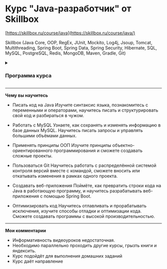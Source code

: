 # Курс "Java-разработчик" от Skillbox

[https://skillbox.ru/course/java](https://skillbox.ru/course/java/)

Skillbox (Java Core, OOP, RegEx, JUnit, Mockito, Log4j, Jsoup, Tomcat, Multithreading, Spring Boot, Spring Data, Spring Security, Hibernate, SQL, MySQL, PostgreSQL, Redis, MongoDB, Maven, Gradle, Git)

<details>
    <summary>
        <h3>Программа курса</h3>
    </summary>

1. [**Вводный модуль**](./m01-introductory-module)  
    1.1. Какие бывают программы  
    1.2. Где и для чего применяется Java  
    1.3. Как выглядит программный код  
    1.4. Установка среды разработки  
    1.5. Исправляем готовое приложение  
    1.6. Пишем консольное приложение  
    1.7. [Домашняя работа](./m01-introductory-module)   

2. [**Синтаксис языка**](./m02-language-syntax)  
    2.1. Приветственное видео  
    2.2. Что вообще бывает в коде  
    2.3. Переменные в Java  
    2.4. Boolean, операторы сравнения и условные операторы  
    2.5. Циклы  
    2.6. Разбираем сложный код  
    2.7. [Домашняя работа](./m02-language-syntax)    

3. [**Объекты и классы**](./m03-objects-and-classes)  
    3.1. Переходим к следующему модулю  
    3.2. Понятие класса и объекта  
    3.3. Метод, параметры, return  
    3.4. Статические методы и переменные  
    3.5. Константы и Enum  
    3.6. Создание объектов и конструктор  
    3.7. Инкапсуляция, геттеры и сеттеры  
    3.8. Копирование объектов  
    3.9. Внешние библиотеки классов  
    3.10. Создание JAR-файлов  
    3.11. [Домашняя работа](./m03-objects-and-classes)   
    
4. [**Числа, строки и даты**](./m04-numbers-strings-and-dates)  
    4.1. Объекты и примитивы  
    4.2. Зачем нужны объекты и примитивы  
    4.3. Значения по умолчанию  
    4.4. Boxing и unboxing  
    4.5. Повторяем изученное  
    4.6. [Домашняя работа 4.1](./m04-numbers-strings-and-dates/IntegerExperiments)  
    4.7. Какие бывают числа  
    4.8. Биты и байт  
    4.9. Числа int и double  
    4.10. Точность чисел с плавающей точкой  
    4.11. Преобразование чисел разных типов  
    4.12. Преобразование строки в число и обратно  
    4.13. [Домашняя работа 4.2](./m04-numbers-strings-and-dates/BoundaryValues)  
    4.14. Какие бывают операции с числами  
    4.15. Инкремент и декремент  
    4.16. Класс Math  
    4.17. [Домашняя работа 4.3.1](./m04-numbers-strings-and-dates/GeometryCalculator) и [4.3.2](./m04-numbers-strings-and-dates/Boxes)  
    4.18. Символы и кодировки  
    4.19. Специальные символы  
    4.20. Методы класса String  
    4.21. [Домашняя работа 4.4](./m04-numbers-strings-and-dates/StringExperiments)  
    4.22. Конкатенация строк  
    4.23. Сравнение строк  
    4.24. Регулярные выражения  
    4.25. [Домашняя работа 4.5](./m04-numbers-strings-and-dates/StringExperiments)  
    4.26. Календарь и метка времени  
    4.27. [Домашняя работа 4.6](./m04-numbers-strings-and-dates/Birthdays)  

5. [**Массивы и коллекции**](./m05-arrays-and-collections)  
    5.1. Создание массивов  
    5.2. Перебор элементов массивов  
    5.3. Обход массивов в обратном порядке  
    5.4. Массивы массивов  
    5.5. [Домашняя работа 5.1.1](./m05-arrays-and-collections/ReverseArray), [5.1.2](./m05-arrays-and-collections/HospitalAverageTemperature) и [5.1.3](./m05-arrays-and-collections/ArrayX)  
    5.6. Списки элементов  
    5.7. [Домашняя работа 5.2](./m05-arrays-and-collections/ToDoList)  
    5.8. Наборы уникальных элементов  
    5.9. [Домашняя работа 5.3](./m05-arrays-and-collections/EmailList)  
    5.10. HashMap и TreeMap  
    5.11. [Домашняя работа 5.4](./m05-arrays-and-collections/PhoneBook)  
    5.12. Поиск и сортировка  
    5.13. [Домашняя работа 5.5](./m05-arrays-and-collections/CoolCarNumber)  

6. [**Наследование и полиморфизм**](./m06-inheritance-and-polymorphism)  
    6.1. Наследование классов Java  
    6.2. [Домашняя работа 6.1](./m06-inheritance-and-polymorphism/BankAccount)  
    6.3. Доступ к методам и переменным  
    6.4. [Домашняя работа 6.2](./m06-inheritance-and-polymorphism/BankAccount)  
    6.5. Абстрактные классы  
    6.6. [Домашняя работа 6.3](./m06-inheritance-and-polymorphism/BankClient)  
    6.7. Интерфейсы  
    6.8. Полиморфизм  
    6.9. Интерфейс Comparable  
    6.10. Интерфейс Comparator  
    6.11. Краткая реализация интерфейсов  
    6.12. Интерфейсы Map и Set  
    6.13. [Домашняя работа 6.4](./m06-inheritance-and-polymorphism/Company)  

7. [**Особенности ООП в Java**](./m07-features-of-oop-in-java)  
    7.1. Лямбда-выражения  
    7.2. [Домашняя работа 7.1](./m07-features-of-oop-in-java/LambdaExpressions)  
    7.3. Указатели на методы  
    7.4. Метод forEach  
    7.5. Способы получения Stream  
    7.6. Sorted, max, min  
    7.7. Map reduce  
    7.8. [Домашняя работа 7.2.1](./m07-features-of-oop-in-java/LambdaExpressions) и [7.2.2](./m07-features-of-oop-in-java/AirportNextTwoHours)  
    7.9. Static- и default-методы в интерфейсах  
    7.10. Generics  
    7.11. Система сборки Maven  
    7.12. Репозиторий Maven  
    7.13. Аннотации и Lombok  

8. [**Исключения, отладка, тестирование и логирование**](./m08-exceptions-debugging-testing-and-logging)  
    8.1. Возникновение исключений  
    8.2. Отлов исключений  
    8.3. Типы исключений  
    8.4. [Домашняя работа 8.1](./m08-exceptions-debugging-testing-and-logging/ConsoleCustomerList)  
    8.5. Отладка приложений  
    8.6. Виды тестирования ПО  
    8.7. Модульное тестирование  
    8.8. [Домашняя работа 8.2](./m08-exceptions-debugging-testing-and-logging/SPBMetro)  
    8.9. Логгирование в консоли  
    8.10. Логгирование с помощью log4j2  
    8.11. [Домашняя работа 8.3](./m08-exceptions-debugging-testing-and-logging/SPBMetro)   

9. [**Работа с файлами и сетью**](./m09-working-with-files-and-the-network)  
    9.1. Класс File  
    9.2. Чтение файлов с помощью FileInputStream  
    9.3. Чтение файлов с помощью BufferedReader  
    9.4. Чтение файлов с помощью класса Files  
    9.5. [Домашняя работа 9.1](./m09-working-with-files-and-the-network/FolderSize)  
    9.6. Запись в файл  
    9.7. [Домашняя работа 9.2](./m09-working-with-files-and-the-network/FolderCopy)  
    9.8. Табличные файлы  
    9.9. [Домашняя работа 9.3](./m09-working-with-files-and-the-network/BankStatement)  
    9.10. Структура XML и HTML-файлов  
    9.11. Парсинг HTML-файлов  
    9.12. [Домашняя работа 9.4](./m09-working-with-files-and-the-network/ImageDownloader)  
    9.13. Формат JSON и парсинг JSON файлов  
    9.14. [Домашняя работа 9.5](./m09-working-with-files-and-the-network/MosMetroParser)  
    9.15. Конфигурационные файлы  
    
10. [**Работа с MySQL в Java**](./m10-working-with-mysql-in-java)  
    10.1. Установка MySQL  
    10.2. Подключение через JDBC  
    10.3. Запросы без ResultSet  
    10.4. [Домашняя работа 10.1](./m10-working-with-mysql-in-java/JDBCExperiments)  
    10.5. Hibernate — подключение и настройка  
    10.6. [Домашняя работа 10.2](./m10-working-with-mysql-in-java/)  
    10.7. Hibernate изменение данных в базе  
    10.8. Связи ManyToOne и OneToMany  
    10.9. Связь ManyToMany  
    10.10. [Домашняя работа 10.3](./m10-working-with-mysql-in-java/HibernateExperiements)  
    10.11. Hibernate query builder  
    10.12. Ленивая загрузка данных  
    10.13. Where и OrderBy  
    10.14. HQL  
    10.15. [Домашняя работа 10.4](./m10-working-with-mysql-in-java/HibernateExperiements)   

11. [**Многопоточность**](./m11-multithreading)  
    11.1. Зачем нужна многопоточность  
    11.2. Класс Thread  
    11.3. Интерфейс Runnable  
    11.4. [Домашняя работа 11.1](./)  
    11.5. Состояние гонки и критические секции  
    11.6. Атомарные переменные  
    11.7. Ключевое слово Volatile  
    11.8. Synchronized-методы  
    11.9. Synchronized-блоки  
    11.10. Взаимодействие потоков — методы Wait и Notify  
    11.11. Потокобезопасные классы  
    11.12. Взаимная блокировка — Deadlock  
    11.13. [Домашняя работа 11.2](./)  
    11.14. Интерфейс Callable  
    11.15. Executors, Executor и ExecutorService  
    11.16. Метод Shutdown  
    11.17. ThreadPoolExecutor  
    11.18. ScheduledExecutorService  
    11.19. Приостановка и прерывание потоков  
    11.20. ForkJoinPool и RecursiveTask  
    11.21. [Домашняя работа 11.3](./)  

12. [**Разработка веб-приложений**](./m12-web-application-development)  
    12.1. Создание Maven-проекта  
    12.2. Создаём приложение на Spring Boot  
    12.3. Создание первого контроллера  
    12.4. [Домашняя работа 12.1](./)  
    12.5. Концепция MVC  
    12.6. RESTful API и CRUD  
    12.7. Создание контроллера  
    12.8. Request, response и статусы ответов  
    12.9. [Домашняя работа 12.2](./)  
    12.10. Подключение к БД и создание сущности  
    12.11. Репозиторий и добавление элементов в БД  
    12.12. Получение данных из БД  
    12.13. Изменение и удаление данных в БД  
    12.14. [Домашняя работа 12.3](./)  
    12.15. View и подключение шаблонов  
    12.16. [Домашняя работа 12.4](./)  
    12.17. Параметры конфигурации  
    12.18. Упаковка приложения в JAR-файл  
    12.19. [Домашняя работа 12.5](./)  

13. [**Нереляционные (NoSQL) базы данных**](./m13-non-relational-(nosql)-databases)  
    13.1. Введение  
    13.2. Основы Redis, простейшие команды  
    13.3. [Домашняя работа 13.1](./)  
    13.4. Сложные структуры данных в Redis  
    13.5. [Домашняя работа 13.2](./)  
    13.6. Сравнение Redis vs MySQL  
    13.7. Базовые возможности MongoDB  
    13.8. [Домашняя работа 13.3](./)  
    13.9. Агрегация данных в MongoDB  
    13.10. [Домашняя работа 13.4](./)  
    13.11. Итоги  

14. [**Производительность и оптимизация**](./m14-performance-and-optimization)  
    14.1. Факторы производительности  
    14.2. Преждевременная оптимизация  
    14.3. Что нужно оптимизировать  
    14.4. Длительность конкатенации строк  
    14.5. Буферизация  
    14.6. Два принципа оптимизации по времени  
    14.7. [Домашняя работа 14.1](./)  
    14.8. Какую память нужно экономить  
    14.9. Память можно не экономить  
    14.10. Буферизация  
    14.11. Память и разные структуры данных  
    14.12. [Домашняя работа 14.2](./)  
    14.13. Чем меньше запросов, тем лучше  
    14.14. Multiinsert  
    14.15. Утечка памяти  
    14.16. Индексация и оптимизация запросов  
    14.17. Кэширование запросов  
    14.18. Хранение данных  
    14.19. Заключение  
    14.20. [Домашняя работа 14.3](./)  

15. [**Распределённые хранилища и вычисления**](./m15-distributed-storage-and-computing)  
    15.1. Что такое большие данные  
    15.2. Файловая система HDFS  
    15.3. Практическая работа с HDFS  
    15.4. [Домашняя работа 15.1](./)  
    15.5. Концепция MapReduce  
    15.6. Фреймворк Apache Spark  
    15.7. Установка Spark  
    15.8. Запуск в Spark собственного приложения  
    15.9. Запуск приложения обработки текста  
    15.10. [Домашняя работа 15.2](./)  
    15.11. Модуль YARN  

16. [**Заключительный модуль**](./m16-final-module)  
    16.1. Заключительный модуль  
    16.2. Desktop-приложения — создание интерфейса  
    16.3. Desktop-приложения — события и их обработка  
    16.4. Desktop-приложения — кастомизация интерфейса  
    16.5. [Домашняя работа 16.1](./)  
    16.6. Android-приложения  
    16.7. Язык программирования Scala  
    16.8. Язык программирования Kotlin  
    16.9. Реактивное программирование и RxJava  

17. [**Бонус-модуль. Паттерны проектирования**](./m17-bonus-module-design-patterns)  
    17.1. Что такое паттерны проектирования  
    17.2. Паттерн Singleton  
    17.3. Паттерн Factory  
    17.4. Паттерн Abstract Factory  
    17.5. Паттерн Decorator  
    17.6. Паттерн Adapter  
    17.7. Паттерн Bridge  
    17.8. Паттерн Strategy  
    17.9. Паттерн Observer  
    17.10. Паттерн Iterator  
    17.11. Другие паттерны  

18. [**Бонус-модуль. Алгоритмы**](./m18-bonus-module-algorithms)  
    18.1. Введение в алгоритмы  
    18.2. Зачем нужны алгоритмы  
    18.3. Рекурсивные алгоритмы  
    18.4. Временная сложность алгоритмов  
    18.5. Алгоритм бинарного поиска  
    18.6. Алгоритм сортировки пузырьком  
    18.7. Алгоритм сортировки QuickSort  
    18.8. Алгоритм сортировки MergeSort  
    18.9. Алгоритм поиска подстроки Рабина-Карпа  
    18.10. Алгоритм поиска подстроки Кнута-Морриса-Пратта  
    18.11. Алгоритм поиска подстроки Бойера-Мура  
    18.12. [Домашняя работа 18.1](./)  

19. [**Бонус-модуль. Структуры данных**](./m19-bonus-module-data-structures)  
    19.1. Введение в структуры данных  
    19.2. Зачем нужны структуры данных  
    19.3. Хэш-таблицы  
    19.4. Очередь и стэк  
    19.5. [Домашняя работа 19.1 - Связные списки](./)  
    19.6. [Домашняя работа 19.2 - Бинарное дерево](./)  
    19.7. [Домашняя работа 19.3 - Суффиксное дерево](./)  
    19.8. Графы  

20. [**Бонус-модуль. Протокол HTTP**](./m20-bonus-module-http-protocol)  
    20.1. Протокол HTTP. Запрос и ответ  
    20.2. Методы HTTP-запросов GET и POST  
    20.3. Другие методы HTTP-запросов  
    20.4. Статус-коды HTTP-ответов  
    20.5. Адресация сетевых ресурсов  
    20.6. HTTP-заголовки  
    20.7. Версии протокола HTTP и HTTPS  
    
</details>

---------------------------------------------

**Чему вы научитесь**

- Писать код на Java
Изучите синтаксис языка, познакомитесь с переменными и операторами, научитесь писать и структурировать свой код и разбираться в чужом.

- Работать с MySQL
Узнаете, как сохранять и изменять информацию в базе данных MySQL. Научитесь писать запросы и управлять большими объёмами данных.

- Применять принципы ООП
Изучите принципы объектно-ориентированного программирования и сможете создавать сложные проекты.

- Пользоваться Git
Научитесь работать с распределённой системой контроля версий вместе с командой, сможете вносить или откатывать изменения в рамках одного проекта.

- Создавать веб-приложения
Поймёте, как превратить строки кода на Java в работающую программу, и научитесь разрабатывать веб-приложения с помощью Spring Boot.

- Оптимизировать код
Научитесь отлавливать и прорабатывать исключения, изучите способы отладки и оптимизации кода. Сможете создавать программы с высокой производительностью.

---------------------------------------------

**Мои комментарии**

- Информативность видеоуроков недостаточная.
- Необходимо параллельно проходить другие курсы, грызть книги и яндексить.
- Курс подойдёт для выполнения домашних заданий
- Курс даёт направление
